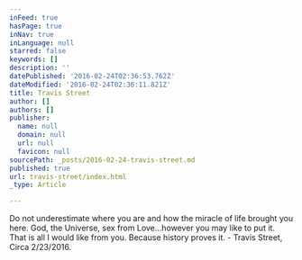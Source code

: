 ```yaml
---
inFeed: true
hasPage: true
inNav: true
inLanguage: null
starred: false
keywords: []
description: ''
datePublished: '2016-02-24T02:36:53.762Z'
dateModified: '2016-02-24T02:36:11.821Z'
title: Travis Street
author: []
authors: []
publisher:
  name: null
  domain: null
  url: null
  favicon: null
sourcePath: _posts/2016-02-24-travis-street.md
published: true
url: travis-street/index.html
_type: Article

---
```

Do not underestimate where you are and how the miracle of life brought you here. God, the Universe, sex from Love...however you may like to put it. That is all I would like from you. Because history proves it. - Travis Street, Circa 2/23/2016\.